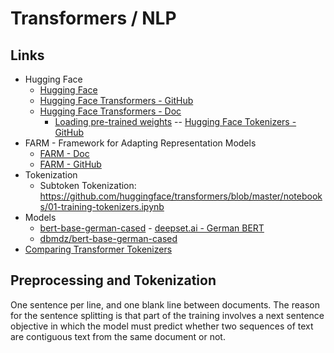 # Transformers / NLP

## Links
- Hugging Face
  - [Hugging Face](https://huggingface.co/)
  - [Hugging Face Transformers - GitHub](https://github.com/huggingface/transformers)
  - [Hugging Face Transformers - Doc](https://huggingface.co/transformers/)
    - [Loading pre-trained weights](https://huggingface.co/transformers/serialization.html)
  -- [Hugging Face Tokenizers - GitHub](https://github.com/huggingface/tokenizers)
- FARM - Framework for Adapting Representation Models
  - [FARM - Doc](https://farm.deepset.ai/)
  - [FARM - GitHub](https://github.com/deepset-ai/FARM)
- Tokenization
  - Subtoken Tokenization: <https://github.com/huggingface/transformers/blob/master/notebooks/01-training-tokenizers.ipynb>
- Models  
  - [bert-base-german-cased](https://huggingface.co/bert-base-german-cased) - [deepset.ai - German BERT](https://deepset.ai/german-bert)
  - [dbmdz/bert-base-german-cased](https://huggingface.co/dbmdz/bert-base-german-cased)
- [Comparing Transformer Tokenizers](https://towardsdatascience.com/comparing-transformer-tokenizers-686307856955)

## Preprocessing and Tokenization
One sentence per line, and one blank line between documents. The reason for the sentence splitting is that part of the training involves a next sentence objective in which the model must predict whether two sequences of text are contiguous text from the same document or not.

